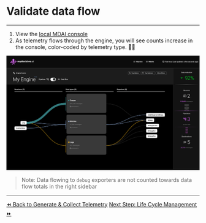 # Validate data flow
----

1. View the [local MDAI console](http://localhost:5173)
2. As telemetry flows through the engine, you will see counts increase in the console, color-coded by telemetry type. 🐙🎉

![The MDAI Engine Console showing data flows](../../media/console-data-flow.png)

> Note: Data flowing to `debug` exporters are not counted towards data flow totals in the right sidebar

----
<span class="left"><a href="./generate-telemetry-local.md">⏪ Back to Generate & Collect Telemetry</a></span>
<span class="right"><a href="./lifecycle/overview.md">Next Step: Life Cycle Management ⏩</a></span>

